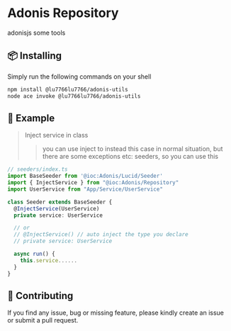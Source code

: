 # Adonis Repository

adonisjs some tools

## 📦 Installing

Simply run the following commands on your shell

```bash
npm install @lu7766lu7766/adonis-utils
node ace invoke @lu7766lu7766/adonis-utils
```

## 📌 Example

> Inject service in class
>
> > you can use inject to instead this case in normal situation, but there are some exceptions etc: seeders, so you can use this

```ts
// seeders/index.ts
import BaseSeeder from '@ioc:Adonis/Lucid/Seeder'
import { InjectService } from "@ioc:Adonis/Repository"
import UserService from "App/Service/UserService"

class Seeder extends BaseSeeder {
  @InjectService(UserService)
  private service: UserService

  // or
  // @InjectService() // auto inject the type you declare
  // private service: UserService

  async run() {
    this.service......
  }
}
```

## 📝 Contributing

If you find any issue, bug or missing feature, please kindly create an issue or submit a pull request.
